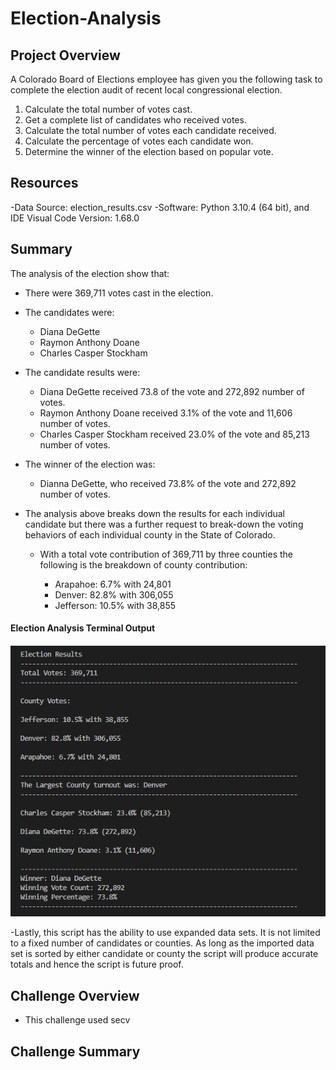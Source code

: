 # Election-Analysis

## Project Overview
A Colorado Board of Elections employee has given you the following task to complete the election audit of recent local congressional election.

1. Calculate the total number of votes cast.
2. Get a complete list of candidates who received votes.
3. Calculate the total number of votes each candidate received.
4. Calculate the percentage of votes each candidate won.
5. Determine the winner of the election based on popular vote.

## Resources
-Data Source: election_results.csv
-Software: Python 3.10.4 (64 bit), and IDE Visual Code Version: 1.68.0

## Summary
The analysis of the election show that:
- There were 369,711 votes cast in the election.
- The candidates were:
    - Diana DeGette
    - Raymon Anthony Doane
    - Charles Casper Stockham
- The candidate results were:
    - Diana DeGette received 73.8 of the vote and 272,892 number of votes.
    - Raymon Anthony Doane received 3.1% of the vote and 11,606 number of votes.
    - Charles Casper Stockham received 23.0% of the vote and 85,213 number of votes.
- The winner of the election was:
    - Dianna DeGette, who received 73.8% of the vote and 272,892 number of votes.

- The analysis above breaks down the results for each individual candidate but there was a further request to break-down the
    voting behaviors of each individual county in the State of Colorado.
    - With a total vote contribution of 369,711 by three counties the following is the breakdown of county contribution:
    
        - Arapahoe: 6.7% with 24,801
        - Denver: 82.8% with 306,055
        - Jefferson: 10.5% with 38,855 


#### Election Analysis Terminal Output

![](analysis/Election_Analysis_Terminal_Output.png)


-Lastly, this script has the ability to use expanded data sets. It is not limited to a fixed number of candidates or
    counties. As long as the imported data set is sorted by either candidate or county the script will produce
    accurate totals and hence the script is future proof.
    
    
    
    
## Challenge Overview
- This challenge used secv

## Challenge Summary


